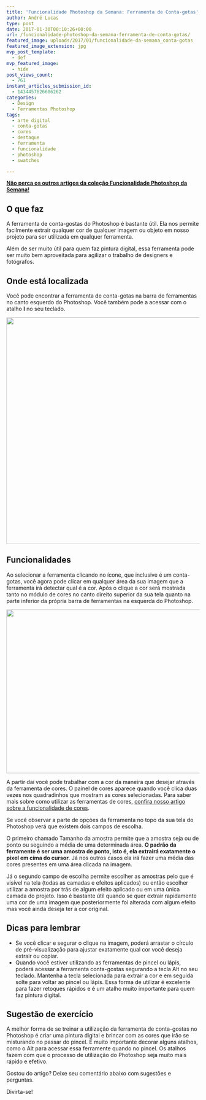 ```yaml
---
title: 'Funcionalidade Photoshop da Semana: Ferramenta de Conta-gotas'
author: André Lucas
type: post
date: 2017-01-30T00:10:26+00:00
url: /funcionalidade-photoshop-da-semana-ferramenta-de-conta-gotas/
featured_image: uploads/2017/01/funcionalidade-da-semana_conta-gotas
featured_image_extension: jpg
mvp_post_template:
  - def
mvp_featured_image:
  - hide
post_views_count:
  - 761
instant_articles_submission_id:
  - 1434457626606262
categories:
  - Design
  - Ferramentas Photoshop
tags:
  - arte digital
  - conta-gotas
  - cores
  - destaque
  - ferramenta
  - funcionalidade
  - photoshop
  - swatches

---
```

<a href="https://www.igluonline.com/categories/ferramentas-photoshop/" target="_blank"><strong>Não perca os outros artigos da coleção Funcionalidade Photoshop da Semana!</strong></a>

## O que faz

A ferramenta de conta-gostas do Photoshop é bastante útil. Ela nos permite facilmente extrair qualquer cor de qualquer imagem ou objeto em nosso projeto para ser utilizada em qualquer ferramenta.

Além de ser muito útil para quem faz pintura digital, essa ferramenta pode ser muito bem aproveitada para agilizar o trabalho de designers e fotógrafos.

## Onde está localizada

Você pode encontrar a ferramenta de conta-gotas na barra de ferramentas no canto esquerdo do Photoshop. Você também pode a acessar com o atalho **I** no seu teclado.

<img class="size-full wp-image-450 aligncenter" src="/images/uploads/2017/01/ferramenta_conta-gotas_photoshop.jpg" alt="" width="927" height="591" srcset="/images/uploads/2017/01/ferramenta_conta-gotas_photoshop.jpg 927w, /images/uploads/2017/01/ferramenta_conta-gotas_photoshop-300x191.jpg 300w, /images/uploads/2017/01/ferramenta_conta-gotas_photoshop-768x490.jpg 768w" sizes="(max-width: 927px) 100vw, 927px" />

## Funcionalidades

Ao selecionar a ferramenta clicando no ícone, que inclusive é um conta-gotas, você agora pode clicar em qualquer área da sua imagem que a ferramenta irá detectar qual é a cor. Após o clique a cor será mostrada tanto no módulo de cores no canto direito superior da sua tela quanto na parte inferior da própria barra de ferramentas na esquerda do Photoshop.

<img class=" wp-image-451 aligncenter" src="/images/uploads/2017/01/ferramenta_conta-gotas_photoshop2.jpg" alt="" width="933" height="427" srcset="/images/uploads/2017/01/ferramenta_conta-gotas_photoshop2.jpg 1892w, /images/uploads/2017/01/ferramenta_conta-gotas_photoshop2-300x137.jpg 300w, /images/uploads/2017/01/ferramenta_conta-gotas_photoshop2-768x352.jpg 768w, /images/uploads/2017/01/ferramenta_conta-gotas_photoshop2-1024x469.jpg 1024w" sizes="(max-width: 933px) 100vw, 933px" />

A partir daí você pode trabalhar com a cor da maneira que desejar através da ferramenta de cores. O painel de cores aparece quando você clica duas vezes nos quadradinhos que mostram as cores selecionadas. Para saber mais sobre como utilizar as ferramentas de cores, <a href="http://igluonline.com/funcionalidade-photoshop-da-semana-ferramenta-de-cor/" target="_blank">confira nosso artigo sobre a funcionalidade de cores</a>.

Se você observar a parte de opções da ferramenta no topo da sua tela do Photoshop verá que existem dois campos de escolha.

O primeiro chamado Tamanho da amostra permite que a amostra seja ou de ponto ou seguindo a média de uma determinada área. **O padrão da ferramente é ser uma amostra de ponto, isto é, ela extrairá exatamente o pixel em cima do cursor**. Já nos outros casos ela irá fazer uma média das cores presentes em uma área clicada na imagem.

Já o segundo campo de escolha permite escolher as amostras pelo que é visível na tela (todas as camadas e efeitos aplicados) ou então escolher utilizar a amostra por trás de algum efeito aplicado ou em uma única camada do projeto. Isso é bastante útil quando se quer extrair rapidamente uma cor de uma imagem que posteriormente foi alterada com algum efeito mas você ainda deseja ter a cor original.

## Dicas para lembrar

  * Se você clicar e segurar o clique na imagem, poderá arrastar o círculo de pré-visualização para ajustar exatamente qual cor você deseja extrair ou copiar.
  * Quando você estiver utilizando as ferramentas de pincel ou lápis, poderá acessar a ferramenta conta-gostas segurando a tecla Alt no seu teclado. Mantenha a tecla selecionada para extrair a cor e em seguida solte para voltar ao pincel ou lápis. Essa forma de utilizar é excelente para fazer retoques rápidos e é um atalho muito importante para quem faz pintura digital.

## Sugestão de exercício

A melhor forma de se treinar a utilização da ferramenta de conta-gostas no Photoshop é criar uma pintura digital e brincar com as cores que irão se misturando no passar do pincel. É muito importante decorar alguns atalhos, como o Alt para acessar essa ferramente quando no pincel. Os atalhos fazem com que o processo de utilização do Photoshop seja muito mais rápido e efetivo.

Gostou do artigo? Deixe seu comentário abaixo com sugestões e perguntas.

Divirta-se!
